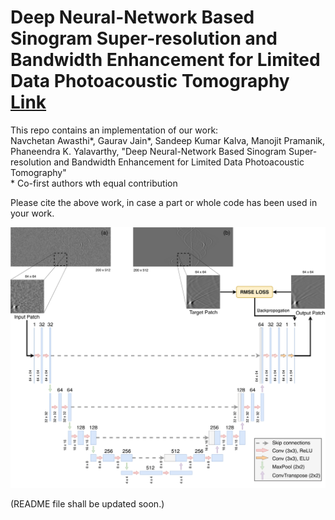 # Deep Neural-Network Based Sinogram Super-resolution and Bandwidth Enhancement for Limited Data Photoacoustic Tomography [Link](https://doi.org/10.1109/TUFFC.2020.2977210)
This repo contains an implementation of our work:\
Navchetan Awasthi\*, Gaurav Jain\*, Sandeep Kumar Kalva, Manojit Pramanik, Phaneendra K. Yalavarthy, "Deep Neural-Network Based Sinogram Super-resolution and Bandwidth Enhancement for Limited Data Photoacoustic Tomography" \
\* Co-first authors wth equal contribution

Please cite the above work, in case a part or whole code has been used in your work.


![ Architecture ]( ./Sample%20Images/Figure-1.png )




(README file shall be updated soon.)

